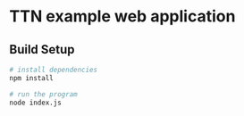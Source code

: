 # TTN example web application

## Build Setup

``` bash
# install dependencies
npm install

# run the program
node index.js
```
